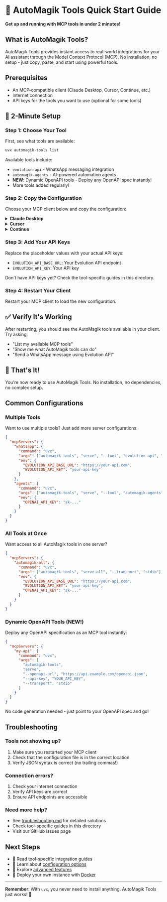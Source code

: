 # 🚀 AutoMagik Tools Quick Start Guide

**Get up and running with MCP tools in under 2 minutes!**

## What is AutoMagik Tools?

AutoMagik Tools provides instant access to real-world integrations for your AI assistant through the Model Context Protocol (MCP). No installation, no setup - just copy, paste, and start using powerful tools.

## Prerequisites

- An MCP-compatible client (Claude Desktop, Cursor, Continue, etc.)
- Internet connection
- API keys for the tools you want to use (optional for some tools)

## 🎯 2-Minute Setup

### Step 1: Choose Your Tool

First, see what tools are available:

```bash
uvx automagik-tools list
```

Available tools include:
- `evolution-api` - WhatsApp messaging integration
- `automagik-agents` - AI-powered automation agents
- **NEW**: Dynamic OpenAPI tools - Deploy any OpenAPI spec instantly!
- More tools added regularly!

### Step 2: Copy the Configuration

Choose your MCP client below and copy the configuration:

<details>
<summary><b>Claude Desktop</b></summary>

Add to your Claude Desktop config file:
- **macOS**: `~/Library/Application Support/Claude/claude_desktop_config.json`
- **Windows**: `%APPDATA%\Claude\claude_desktop_config.json`

```json
{
  "mcpServers": {
    "automagik": {
      "command": "uvx",
      "args": ["automagik-tools", "serve", "--tool", "evolution-api", "--transport", "stdio"],
      "env": {
        "EVOLUTION_API_BASE_URL": "https://your-api.com",
        "EVOLUTION_API_KEY": "your-api-key"
      }
    }
  }
}
```

</details>

<details>
<summary><b>Cursor</b></summary>

Add to your Cursor settings:

```json
{
  "mcp": {
    "servers": {
      "automagik": {
        "command": "uvx",
        "args": ["automagik-tools", "serve", "--tool", "evolution-api", "--transport", "stdio"]
      }
    }
  }
}
```

</details>

<details>
<summary><b>Continue</b></summary>

Add to your Continue configuration:

```json
{
  "mcpServers": [
    {
      "name": "automagik",
      "command": "uvx",
      "args": ["automagik-tools", "serve", "--tool", "evolution-api", "--transport", "stdio"]
    }
  ]
}
```

</details>

### Step 3: Add Your API Keys

Replace the placeholder values with your actual API keys:
- `EVOLUTION_API_BASE_URL`: Your Evolution API endpoint
- `EVOLUTION_API_KEY`: Your API key

Don't have API keys yet? Check the tool-specific guides in this directory.

### Step 4: Restart Your Client

Restart your MCP client to load the new configuration.

## ✅ Verify It's Working

After restarting, you should see the AutoMagik tools available in your client. Try asking:

- "List my available MCP tools"
- "Show me what AutoMagik tools can do"
- "Send a WhatsApp message using Evolution API"

## 🎉 That's It!

You're now ready to use AutoMagik Tools. No installation, no dependencies, no complex setup.

## Common Configurations

### Multiple Tools

Want to use multiple tools? Just add more server configurations:

```json
{
  "mcpServers": {
    "whatsapp": {
      "command": "uvx",
      "args": ["automagik-tools", "serve", "--tool", "evolution-api", "--transport", "stdio"],
      "env": {
        "EVOLUTION_API_BASE_URL": "https://your-api.com",
        "EVOLUTION_API_KEY": "your-api-key"
      }
    },
    "agents": {
      "command": "uvx",
      "args": ["automagik-tools", "serve", "--tool", "automagik-agents", "--transport", "stdio"],
      "env": {
        "OPENAI_API_KEY": "sk-..."
      }
    }
  }
}
```

### All Tools at Once

Want access to all AutoMagik tools in one server?

```json
{
  "mcpServers": {
    "automagik-all": {
      "command": "uvx",
      "args": ["automagik-tools", "serve-all", "--transport", "stdio"],
      "env": {
        "EVOLUTION_API_BASE_URL": "https://your-api.com",
        "EVOLUTION_API_KEY": "your-api-key",
        "OPENAI_API_KEY": "sk-..."
      }
    }
  }
}
```

### Dynamic OpenAPI Tools (NEW!)

Deploy any OpenAPI specification as an MCP tool instantly:

```json
{
  "mcpServers": {
    "my-api": {
      "command": "uvx",
      "args": [
        "automagik-tools", 
        "serve", 
        "--openapi-url", "https://api.example.com/openapi.json",
        "--api-key", "YOUR_API_KEY",
        "--transport", "stdio"
      ]
    }
  }
}
```

No code generation needed - just point to your OpenAPI spec and go!

## Troubleshooting

### Tools not showing up?
1. Make sure you restarted your MCP client
2. Check that the configuration file is in the correct location
3. Verify JSON syntax is correct (no trailing commas!)

### Connection errors?
1. Check your internet connection
2. Verify API keys are correct
3. Ensure API endpoints are accessible

### Need more help?
- See [troubleshooting.md](troubleshooting.md) for detailed solutions
- Check tool-specific guides in this directory
- Visit our GitHub issues page

## Next Steps

- 📖 Read tool-specific integration guides
- 🔧 Learn about [configuration options](configuration-examples.md)
- 🚀 Explore [advanced features](../developers/getting-started.md)
- 🐳 Deploy your own instance with [Docker](../deployment/README.md)

---

**Remember**: With `uvx`, you never need to install anything. AutoMagik Tools just works! 🎉